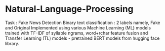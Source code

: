 # Natural-Language-Processing
Task : Fake News Detection
Binary text classification : 2 labels namely, Fake and Original
Implemented using various Machine Learning (ML) models trained with TF-IDF of syllable ngrams, word+rchar feature fusion and Transfer Learning (TL) models - pretrained BERT models from hugging face library.
